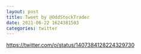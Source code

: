 ```yaml
--- 
layout: post 
title: Tweet by @OddStockTrader 
date: 2021-06-22 1624381503 
categories: twitter 
--- 
```

https://twitter.com/o/status/1407384128224329730